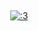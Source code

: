 
⠀⠀⠀  

<p align="center" 
  
[![:3](https://files.catbox.moe/x825p6.png)](https://rentry.co/tianhe) 

⠀⠀⠀   ⠀⠀⠀   ⠀⠀⠀   
